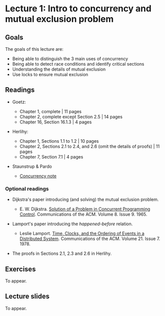 # Lecture 1: Intro to concurrency and mutual exclusion problem

## Goals

The goals of this lecture are:

* Being able to distinguish the 3 main uses of concurrency
* Being able to detect race conditions and identify critical sections
* Understanding the details of mutual exclusion
* Use locks to ensure mutual exclusion

## Readings 

* Goetz:
  * Chapter 1, complete | 11 pages
  * Chapter 2, complete except Section 2.5 | 14 pages
  * Chapter 16, Section 16.1.3 | 4 pages
  
* Herlihy:
  * Chapter 1, Sections 1.1 to 1.2 | 10 pages
  * Chapter 2, Sections 2.1 to 2.4, and 2.6 (omit the details of proofs) | 11 pages
  * Chapter 7, Section 7.1 | 4 pages

* Staunstrup & Pardo
  * [Concurrency note](concurrencyNotes/concurrencyPCPP.pdf)
  
### Optional readings

* Dijkstra's paper introducing (and solving) the mutual exclusion problem.
  * E. W. Dijkstra. [Solution of a Problem in Concurrent  Programming  Control](https://dl-acm-org.ep.ituproxy.kb.dk/doi/pdf/10.1145/365559.365617). Communications of the ACM. Volume 8. Issue 9. 1965.

* Lamport's paper introducing the _happened-before_ relation.
  * Leslie Lamport. [Time, Clocks, and the Ordering of Events in a Distributed System](https://www.microsoft.com/en-us/research/uploads/prod/2016/12/Time-Clocks-and-the-Ordering-of-Events-in-a-Distributed-System.pdf). Communications of the ACM. Volume 21. Issue 7. 1978.
  
* The proofs in Sections 2.1, 2.3 and 2.6 in Herlihy.

## Exercises

To appear.

## Lecture slides

To appear.

